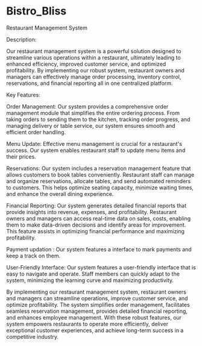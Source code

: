 ﻿# Bistro_Bliss
 Restaurant Management System 
 
 


 Description:

Our restaurant management system is a powerful solution designed to streamline various operations within a restaurant, ultimately leading to enhanced efficiency, improved customer service, and optimized profitability. By implementing our robust system, restaurant owners and managers can effectively manage order processing, inventory control, reservations, and financial reporting all in one centralized platform.

Key Features:

Order Management: Our system provides a comprehensive order management module that simplifies the entire ordering process. From taking orders to sending them to the kitchen, tracking order progress, and managing delivery or table service, our system ensures smooth and efficient order handling.

Menu Update: Effective menu management is crucial for a restaurant's success. Our system enables restaurant staff to update menu items and their prices.

Reservations: Our system includes a reservation management feature that allows customers to book tables conveniently. Restaurant staff can manage and organize reservations, allocate tables, and send automated reminders to customers. This helps optimize seating capacity, minimize waiting times, and enhance the overall dining experience.

Financial Reporting: Our system generates detailed financial reports that provide insights into revenue, expenses, and profitability. Restaurant owners and managers can access real-time data on sales, costs, enabling them to make data-driven decisions and identify areas for improvement. This feature assists in optimizing financial performance and maximizing profitability.

Payment updation :  Our system features a interface to mark payments and keep a track on them. 

User-Friendly Interface: Our system features a user-friendly interface that is easy to navigate and operate. Staff members can quickly adapt to the system, minimizing the learning curve and maximizing productivity.

By implementing our restaurant management system, restaurant owners and managers can streamline operations, improve customer service, and optimize profitability. The system simplifies order management, facilitates seamless reservation management, provides detailed financial reporting, and enhances employee management. With these robust features, our system empowers restaurants to operate more efficiently, deliver exceptional customer experiences, and achieve long-term success in a competitive industry.





